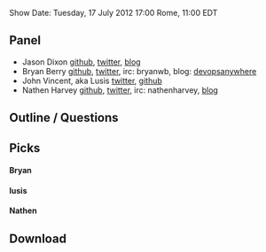 Show Date:  Tuesday, 17 July 2012 17:00 Rome, 11:00 EDT

Panel<a name="panel"></a>
-----

* Jason Dixon  [github](https://github.com/obfuscurity/), [twitter](http://twitter.com/obfuscurity), [blog](http://obfuscurity.com/)
* Bryan Berry [github](http://github.com/bryanwb), [twitter](http://twitter.com/bryanwb), irc: bryanwb, blog: [devopsanywhere](http://devopsanywhere.blogspot.com)
* John Vincent, aka Lusis [twitter](https://twitter.com/#!/lusis), [github](https://github.com/lusis    )
* Nathen Harvey [github](http://github.com/nathenharvey), [twitter](http://twitter.com/nathenharvey), irc: nathenharvey, [blog](http://nathenharvey.com)

Outline / Questions
-------------------

Picks<a name="picks"></a>
-----

#### Bryan  

#### lusis  

#### Nathen  

Download
--------
